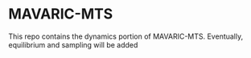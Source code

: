 # MAVARIC-MTS
This repo contains the dynamics portion of MAVARIC-MTS. Eventually, equilibrium and sampling
will be added
